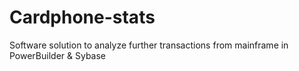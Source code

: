 # Cardphone-stats
Software solution to analyze further transactions from mainframe in PowerBuilder &amp; Sybase
